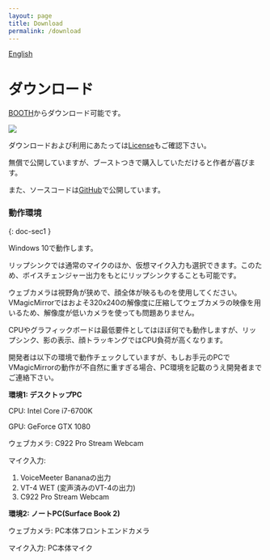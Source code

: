 ```yaml
---
layout: page
title: Download
permalink: /download
---
```


[English](./en/download)

# ダウンロード

[BOOTH](https://booth.pm/ja/items/1272298)からダウンロード可能です。

<a target="_blank" href="https://baku-dreameater.booth.pm/items/1272298/">
  <img src="https://asset.booth.pm/static-images/banner/468x60_02.png">
</a>

ダウンロードおよび利用にあたっては[License](./license)もご確認下さい。

無償で公開していますが、ブーストつきで購入していただけると作者が喜びます。

また、ソースコードは[GitHub](https://github.com/malaybaku/VMagicMirror)で公開しています。

### 動作環境
{: doc-sec1 }

Windows 10で動作します。

リップシンクでは通常のマイクのほか、仮想マイク入力も選択できます。このため、ボイスチェンジャー出力をもとにリップシンクすることも可能です。

ウェブカメラは視野角が狭めで、顔全体が映るものを使用してください。VMagicMirrorではおよそ320x240の解像度に圧縮してウェブカメラの映像を用いるため、解像度が低いカメラを使っても問題ありません。

CPUやグラフィックボードは最低要件としてはほぼ何でも動作しますが、リップシンク、影の表示、顔トラッキングではCPU負荷が高くなります。

開発者は以下の環境で動作チェックしていますが、もしお手元のPCでVMagicMirrorの動作が不自然に重すぎる場合、PC環境を記載のうえ開発者までご連絡下さい。

**環境1: デスクトップPC**

CPU: Intel Core i7-6700K

GPU: GeForce GTX 1080

ウェブカメラ: C922 Pro Stream Webcam

マイク入力:

1. VoiceMeeter Bananaの出力
2. VT-4 WET (変声済みのVT-4の出力)
3. C922 Pro Stream Webcam


**環境2: ノートPC(Surface Book 2)**

ウェブカメラ: PC本体フロントエンドカメラ

マイク入力: PC本体マイク
